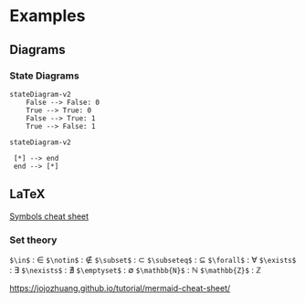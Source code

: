 # Examples
## Diagrams


### State Diagrams
```mermaid
stateDiagram-v2
    False --> False: 0
    True --> True: 0
    False --> True: 1
    True --> False: 1
```

```mermaid
stateDiagram-v2

 [*] --> end
 end --> [*]

```

## LaTeX
[Symbols cheat sheet](https://www.cmor-faculty.rice.edu/~heinken/latex/symbols.pdf
)

### Set theory
`$\in$` : $\in$
`$\notin$` : $\notin$
`$\subset$` : $\subset$
`$\subseteq$` : $\subseteq$
`$\forall$` : $\forall$
`$\exists$` : $\exists$
`$\nexists$` : $\nexists$
`$\emptyset$` : $\emptyset$
`$\mathbb{N}$` : $\mathbb{N}$
`$\mathbb{Z}$` : $\mathbb{Z}$



https://jojozhuang.github.io/tutorial/mermaid-cheat-sheet/
